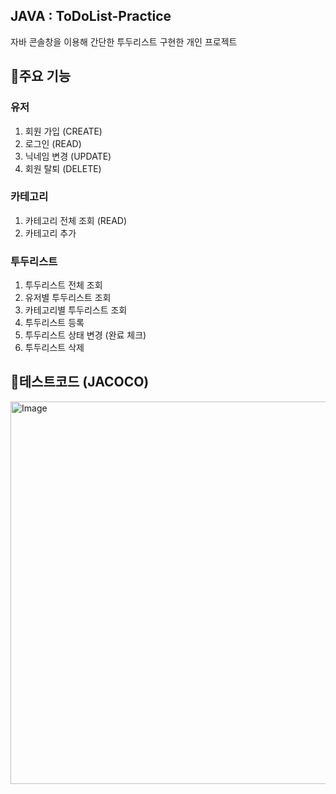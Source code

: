 ## JAVA : ToDoList-Practice
자바 콘솔창을 이용해 간단한 투두리스트 구현한 개인 프로젝트

## 📍주요 기능
### 유저
1. 회원 가입 (CREATE)
2. 로그인 (READ)
3. 닉네임 변경 (UPDATE)
4. 회원 탈퇴 (DELETE)

### 카테고리
1. 카테고리 전체 조회 (READ)
2. 카테고리 추가

### 투두리스트
1. 투두리스트 전체 조회
2. 유저별 투두리스트 조회
3. 카테고리별 투두리스트 조회
4. 투두리스트 등록
5. 투두리스트 상태 변경 (완료 체크)
6. 투두리스트 삭제

## 📍테스트코드 (JACOCO)
<img width="612" alt="Image" src="https://github.com/user-attachments/assets/e425ff6c-6893-448f-a2dd-33df46d8d28f" />